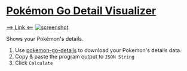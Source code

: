 # [Pokémon Go Detail Visualizer](https://ronald8192.github.io/pokemon-go-detail-visualizer)

[==> Link <==](https://ronald8192.github.io/pokemon-go-detail-visualizer)
[![screenshot](https://gist.githubusercontent.com/ronald8192/dd0761484d8216984d16e04709887d99/raw/2da1c9b1eb7ab1f110e9e0e4fc5fa374cd10f81d/pokemon-web-demo.png)](https://ronald8192.github.io/pokemon-go-detail-visualizer)

Shows your Pokémon's details.

1. Use [pokemon-go-details](https://github.com/ronald8192/pokemon-go-details) to download your Pokemon's details data.
1. Copy & paste the program output to `JSON String`
1. Click `Calculate`